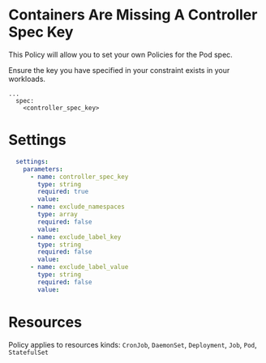 # Containers Are Missing A Controller Spec Key

This Policy will allow you to set your own Policies for the Pod spec. 


Ensure the key you have specified in your constraint exists in your workloads. 
```
...
  spec:
    <controller_spec_key>
```


# Settings
```yaml
  settings:
    parameters:
      - name: controller_spec_key
        type: string
        required: true
        value:
      - name: exclude_namespaces
        type: array
        required: false
        value:
      - name: exclude_label_key
        type: string
        required: false
        value:
      - name: exclude_label_value
        type: string
        required: false
        value:
```

# Resources
Policy applies to resources kinds:
`CronJob`, `DaemonSet`, `Deployment`, `Job`, `Pod`, `StatefulSet`
